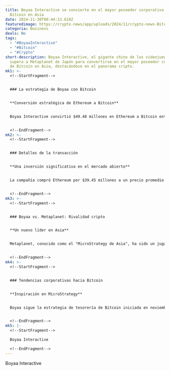 ```yaml
---
title: Boyaa Interactive se convierte en el mayor poseedor corporativo de
  Bitcoin en Asia
date: 2024-11-30T00:44:13.618Z
featuredimage: https://crypto.news/app/uploads/2024/11/crypto-news-Bitcoin-Cash-option01-1380x820.webp
categoria: Business
deals: No
tags:
  - "#BoyaaInteractive"
  - "#Bitcoin"
  - "#Crypto"
short-description: Boyaa Interactive, el gigante chino de los videojuegos,
  supera a Metaplanet de Japón para convertirse en el mayor poseedor corporativo
  de Bitcoin en Asia, destacándose en el panorama cripto.
mk1: >-
  <!--StartFragment-->


  ### La estrategia de Boyaa con Bitcoin


  **Conversión estratégica de Ethereum a Bitcoin**


  Boyaa Interactive convirtió $49.48 millones en Ethereum a Bitcoin entre el 19 y el 28 de noviembre, adquiriendo aproximadamente 515 BTC. Esta decisión aumentó sus tenencias totales a 3,183 BTC, superando los 1,018 BTC de Metaplanet, el anterior líder en la región.


  <!--EndFragment-->
mk2: >-
  <!--StartFragment-->


  ### Detalles de la transacción


  **Una inversión significativa en el mercado abierto**


  La compañía compró Ethereum por $39.45 millones a un precio promedio de $2,777 por moneda antes de la conversión. Los BTC se adquirieron a un promedio de $57,754 por unidad, llevando el valor total de sus tenencias a más de $312 millones.


  <!--EndFragment-->
mk3: >-
  <!--StartFragment-->


  ### Boyaa vs. Metaplanet: Rivalidad cripto


  **Un nuevo líder en Asia**


  Metaplanet, conocido como el "MicroStrategy de Asia", ha sido un jugador clave en la adopción de Bitcoin. Sin embargo, con esta conversión, Boyaa toma la delantera, consolidando su posición como líder en la región.


  <!--EndFragment-->
mk4: >-
  <!--StartFragment-->


  ### Tendencias corporativas hacia Bitcoin


  **Inspiración en MicroStrategy**


  Boyaa sigue la estrategia de tesorería de Bitcoin iniciada en noviembre de 2023, con planes de invertir hasta $100 millones en criptomonedas. Otras empresas como Thumzup y Rumble también han adoptado enfoques similares, mientras Bitcoin se acerca a los $100,000.


  <!--EndFragment-->
mk5: |-
  <!--StartFragment-->

  Boyaa Interactive

  <!--EndFragment-->
---
```

<!--StartFragment-->

Boyaa Interactive

<!--EndFragment-->